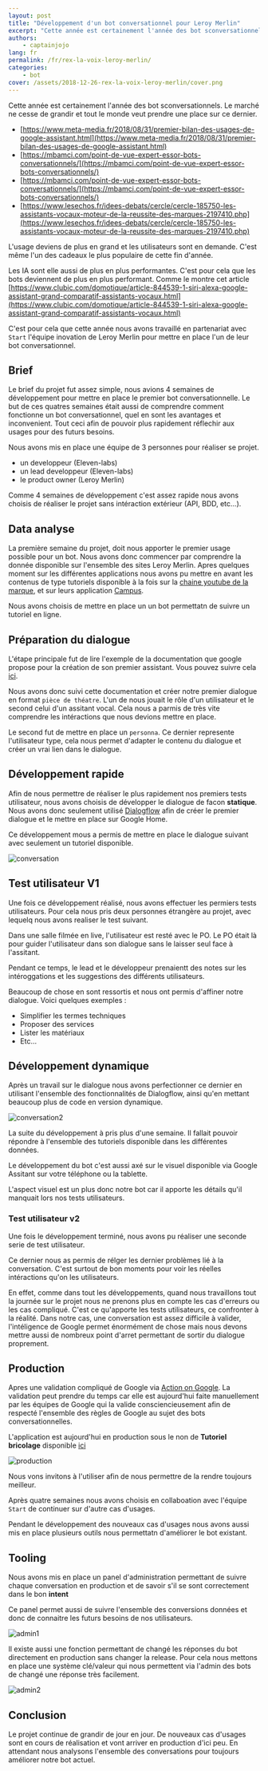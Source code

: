 ```yaml
---
layout: post
title: "Développement d'un bot conversationnel pour Leroy Merlin"
excerpt: "Cette année est certainement l'année des bot sconversationnels. Le marché ne cesse de grandir et tout le monde veut prendre une place sur ce dernier.L'usage deviens de plus en grand et les utilisateurs sont en demande. C'est même l'un des cadeaux le plus populaire de cette fin d'année."
authors:
    - captainjojo
lang: fr
permalink: /fr/rex-la-voix-leroy-merlin/
categories:
    - bot
cover: /assets/2018-12-26-rex-la-voix-leroy-merlin/cover.png
---
```


Cette année est certainement l'année des bot sconversationnels. Le marché ne cesse de grandir et tout le monde veut prendre une place sur ce dernier.

- [https://www.meta-media.fr/2018/08/31/premier-bilan-des-usages-de-google-assistant.html](https://www.meta-media.fr/2018/08/31/premier-bilan-des-usages-de-google-assistant.html)
- [https://mbamci.com/point-de-vue-expert-essor-bots-conversationnels/](https://mbamci.com/point-de-vue-expert-essor-bots-conversationnels/)
- [https://mbamci.com/point-de-vue-expert-essor-bots-conversationnels/](https://mbamci.com/point-de-vue-expert-essor-bots-conversationnels/)
- [https://www.lesechos.fr/idees-debats/cercle/cercle-185750-les-assistants-vocaux-moteur-de-la-reussite-des-marques-2197410.php](https://www.lesechos.fr/idees-debats/cercle/cercle-185750-les-assistants-vocaux-moteur-de-la-reussite-des-marques-2197410.php)

L'usage deviens de plus en grand et les utilisateurs sont en demande. C'est même l'un des cadeaux le plus populaire de cette fin d'année.

Les IA sont elle aussi de plus en plus performantes. C'est pour cela que les bots deviennent de plus en plus performant.  Comme le montre cet article [https://www.clubic.com/domotique/article-844539-1-siri-alexa-google-assistant-grand-comparatif-assistants-vocaux.html](https://www.clubic.com/domotique/article-844539-1-siri-alexa-google-assistant-grand-comparatif-assistants-vocaux.html)

C'est pour cela que cette année nous avons travaillé en partenariat avec `Start` l'équipe inovation de Leroy Merlin pour mettre en place l'un de leur bot conversationnel.

## Brief

Le brief du projet fut assez simple, nous avions 4 semaines de développement pour mettre en place le premier bot conversationnelle. Le but de ces quatres semaines était aussi de comprendre comment fonctionne un bot conversationnel, quel en sont les avantages et inconvenient. Tout ceci afin de pouvoir plus rapidement réflechir aux usages pour des futurs besoins.

Nous avons mis en place une équipe de 3 personnes pour réaliser se projet.
- un developpeur (Eleven-labs)
- un lead developpeur (Eleven-labs)
- le product owner (Leroy Merlin)

Comme 4 semaines de développement c'est assez rapide nous avons choisis de réaliser le projet sans intéraction extérieur (API, BDD, etc...).

## Data analyse

La première semaine du projet, doit nous apporter le premier usage possible pour un bot. Nous avons donc commencer par comprendre la donnée disponible sur l'ensemble des sites Leroy Merlin. Apres quelques moment sur les différentes applications nous avons pu mettre en avant les contenus de type tutoriels disponible à la fois sur la [chaine youtube de la marque](https://www.youtube.com/user/leroymerlinfr/videos), et sur leurs application [Campus](https://www.leroymerlin.fr/v3/p/campus/cours-de-bricolage-en-ligne-l1500452300).

Nous avons choisis de mettre en place un un bot permettatn de suivre un tutoriel en ligne.

## Préparation du dialogue

L'étape principale fut de lire l'exemple de la documentation que google propose pour la création de son premier assistant. Vous pouvez suivre cela [ici](https://developers.google.com/actions/design/).

Nous avons donc suivi cette documentation et créer notre premier dialogue en format `pièce de théatre`. L'un de nous jouait le rôle d'un utilisateur et le second celui d'un assitant vocal. Cela nous a parmis de très vite comprendre les intéractions que nous devions mettre en place.

Le second fut de mettre en place un `personna`. Ce dernier represente l'utilisateur type, cela nous permet d'adapter le contenu du dialogue et créer un vrai lien dans le dialogue.

## Développement rapide

Afin de nous permettre de réaliser le plus rapidement nos premiers tests utilisateur, nous avons choisis de développer le dialogue de facon **statique**. Nous avons donc seulement utilisé [Dialogflow](https://dialogflow.com/) afin de créer le premier dialogue et le mettre en place sur Google Home.

Ce développement mous a permis de mettre en place le dialogue suivant avec seulement un tutoriel disponible.

![conversation]({{site.baseurl}}/assets/2018-12-26-rex-la-voix-leroy-merlin/conversation1.png)

## Test utilisateur V1

Une fois ce développement réalisé, nous avons effectuer les permiers tests utilisateurs. Pour cela nous pris deux personnes étrangère au projet, avec lequelq nous avons realiser le test suivant.

Dans une salle filmée en live, l'utilisateur est resté avec le PO. Le PO était là pour guider l'utilisateur dans son dialogue sans le laisser seul face à l'assitant.

Pendant ce temps, le lead et le développeur prenaientt des notes sur les intéroggations et les suggestions des différents utilisateurs.

Beaucoup de chose en sont ressortis et nous ont permis d'affiner notre dialogue. Voici quelques exemples :
- Simplifier les termes techniques
- Proposer des services
- Lister les matériaux
- Etc...

## Développement dynamique

Après un travail sur le dialogue nous avons perfectionner ce dernier en utilisant l'ensemble des fonctionnalités de Dialogflow, ainsi qu'en mettant beaucoup plus de code en version dynamique.

![conversation2]({{site.baseurl}}/assets/2018-12-26-rex-la-voix-leroy-merlin/conversation2.png)

La suite du développement à pris plus d'une semaine. Il fallait pouvoir répondre à l'ensemble des tutoriels disponible dans les différentes données.

Le développement du bot c'est aussi axé sur le visuel disponible via Google Assitant sur votre téléphone ou la tablette.

L'aspect visuel est un plus donc notre bot car il apporte les détails qu'il manquait lors nos tests utilisateurs.

### Test utilisateur v2

Une fois le développement terminé, nous avons pu réaliser une seconde serie de test utilisateur.

Ce dernier nous as permis de rélger les dernier problèmes lié à la conversation. C'est surtout de bon moments pour voir les réelles intéractions qu'on les utilisateurs.

En effet, comme dans tout les développements, quand nous travaillons tout la journée sur le projet nous ne prenons plus en compte les cas d'erreurs ou les cas compliqué. C'est ce qu'apporte les tests utilisateurs, ce confronter à la réalité. Dans notre cas, une conversation est assez difficile à valider, l'intéligence de Google permet énormément de chose mais nous devons mettre aussi de nombreux point d'arret permettant de sortir du dialogue proprement.

## Production

Apres une validation compliqué de Google via [Action on Google](https://developers.google.com/actions/). La validation peut prendre du temps car elle est aujourd'hui faite manuellement par les équipes de Google qui la valide consciencieusement afin de respecté l'ensemble des règles de Google au sujet des bots conversationnelles.

L'application est aujourd'hui en production sous le non de **Tutoriel bricolage** disponible [ici](https://assistant.google.com/services/a/uid/00000032863ac780?hl=fr)

![production]({{site.baseurl}}/assets/2018-12-26-rex-la-voix-leroy-merlin/production.png)

Nous vons invitons à l'utiliser afin de nous permettre de la rendre toujours meilleur.

Après quatre semaines nous avons choisis en collaboation avec l'équipe `Start` de continuer sur d'autre cas d'usages.

Pendant le développement des nouveaux cas d'usages nous avons aussi mis en place plusieurs outils nous permettatn d'améliorer le bot existant.

## Tooling

Nous avons mis en place un panel d'administration permettant de suivre chaque conversation en production et de savoir s'il se sont correctement dans le bon **intent**

Ce panel permet aussi de suivre l'ensemble des conversions données et donc de connaitre les futurs besoins de nos utilisateurs.

![admin1]({{site.baseurl}}/assets/2018-12-26-rex-la-voix-leroy-merlin/admin1.png)

Il existe aussi une fonction permettant de changé les réponses du bot directement en production sans changer la release. Pour cela nous mettons en place une système clé/valeur qui nous permettent via l'admin des bots de changé une réponse très facilement.

![admin2]({{site.baseurl}}/assets/2018-12-26-rex-la-voix-leroy-merlin/admin2.png)

## Conclusion

Le projet continue de grandir de jour en jour. De nouveaux cas d'usages sont en cours de réalisation et vont arriver en production d'ici peu. En attendant nous analysons l'ensemble des conversations pour toujours améliorer notre bot actuel.






